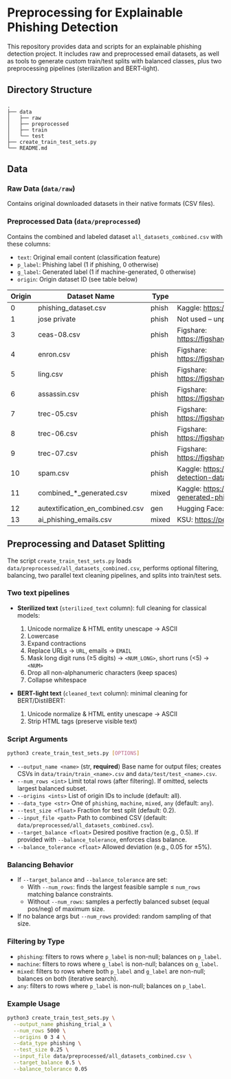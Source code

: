 # Preprocessing for Explainable Phishing Detection

This repository provides data and scripts for an explainable phishing detection project. It includes raw and preprocessed email datasets, as well as tools to generate custom train/test splits with balanced classes, plus two preprocessing pipelines (sterilization and BERT‑light).

## Directory Structure
```
.
├── data
│   ├── raw
│   ├── preprocessed
│   ├── train
│   └── test
├── create_train_test_sets.py
└── README.md
```

## Data

### Raw Data (`data/raw`)

Contains original downloaded datasets in their native formats (CSV files).

### Preprocessed Data (`data/preprocessed`)

Contains the combined and labeled dataset `all_datasets_combined.csv` with these columns:

- `text`: Original email content (classification feature)
- `p_label`: Phishing label (1 if phishing, 0 otherwise)
- `g_label`: Generated label (1 if machine-generated, 0 otherwise)
- `origin`: Origin dataset ID (see table below)

| Origin | Dataset Name                     | Type   | Source                                                                                                                               |
| ------ | -------------------------------- | ------ | ------------------------------------------------------------------------------------------------------------------------------------ |
| 0      | phishing_dataset.csv             | phish  | Kaggle: https://www.kaggle.com/datasets/subhajournal/phishingemails                                                                 |
| 1      | jose private                     | phish  | Not used – unprocessable emails                                                                                                      |
| 3      | ceas-08.csv                      | phish  | Figshare: https://figshare.com/articles/dataset/Seven_Phishing_Email_Datasets/25432108                                               |
| 4      | enron.csv                        | phish  | Figshare: https://figshare.com/articles/dataset/Seven_Phishing_Email_Datasets/25432108                                               |
| 5      | ling.csv                         | phish  | Figshare: https://figshare.com/articles/dataset/Seven_Phishing_Email_Datasets/25432108                                               |
| 6      | assassin.csv                     | phish  | Figshare: https://figshare.com/articles/dataset/Seven_Phishing_Email_Datasets/25432108                                               |
| 7      | trec-05.csv                      | phish  | Figshare: https://figshare.com/articles/dataset/Seven_Phishing_Email_Datasets/25432108                                               |
| 8      | trec-06.csv                      | phish  | Figshare: https://figshare.com/articles/dataset/Seven_Phishing_Email_Datasets/25432108                                               |
| 9      | trec-07.csv                      | phish  | Figshare: https://figshare.com/articles/dataset/Seven_Phishing_Email_Datasets/25432108                                               |
| 10     | spam.csv                         | phish  | Kaggle: https://www.kaggle.com/datasets/shantanudhakadd/email-spam-detection-dataset-classification                                 |
| 11     | combined_*_generated.csv         | mixed  | Kaggle: https://www.kaggle.com/datasets/francescogreco97/human-llm-generated-phishing-legitimate-emails                             |
| 12     | autextification_en_combined.csv  | gen    | Hugging Face: https://huggingface.co/datasets/symanto/autextification2023                                                              |
| 13     | ai_phishing_emails.csv           | mixed  | KSU: https://people.cs.ksu.edu/~lshamir/data/ai_phishing/                                                                             |

## Preprocessing and Dataset Splitting

The script `create_train_test_sets.py` loads `data/preprocessed/all_datasets_combined.csv`, performs optional filtering, balancing, two parallel text cleaning pipelines, and splits into train/test sets.

### Two text pipelines
- **Sterilized text** (`sterilized_text` column): full cleaning for classical models:
  1. Unicode normalize & HTML entity unescape → ASCII
  2. Lowercase
  3. Expand contractions
  4. Replace URLs → `URL`, emails → `EMAIL`
  5. Mask long digit runs (≥5 digits) → `<NUM_LONG>`, short runs (<5) → `<NUM>`
  6. Drop all non-alphanumeric characters (keep spaces)
  7. Collapse whitespace

- **BERT-light text** (`cleaned_text` column): minimal cleaning for BERT/DistilBERT:
  1. Unicode normalize & HTML entity unescape → ASCII
  2. Strip HTML tags (preserve visible text)

### Script Arguments

```bash
python3 create_train_test_sets.py [OPTIONS]
```

- `--output_name <name>` (str, **required**)  Base name for output files; creates CSVs in `data/train/train_<name>.csv` and `data/test/test_<name>.csv`.
- `--num_rows <int>`                       Limit total rows (after filtering). If omitted, selects largest balanced subset.
- `--origins <ints>`                       List of origin IDs to include (default: all).
- `--data_type <str>`                      One of `phishing`, `machine`, `mixed`, `any` (default: `any`).
- `--test_size <float>`                    Fraction for test split (default: 0.2).
- `--input_file <path>`                    Path to combined CSV (default: `data/preprocessed/all_datasets_combined.csv`).
- `--target_balance <float>`               Desired positive fraction (e.g., 0.5). If provided with `--balance_tolerance`, enforces class balance.
- `--balance_tolerance <float>`            Allowed deviation (e.g., 0.05 for ±5%).

### Balancing Behavior
- If `--target_balance` and `--balance_tolerance` are set:
  - With `--num_rows`: finds the largest feasible sample ≤ `num_rows` matching balance constraints.
  - Without `--num_rows`: samples a perfectly balanced subset (equal pos/neg) of maximum size.
- If no balance args but `--num_rows` provided: random sampling of that size.

### Filtering by Type
- `phishing`: filters to rows where `p_label` is non-null; balances on `p_label`.
- `machine`: filters to rows where `g_label` is non-null; balances on `g_label`.
- `mixed`: filters to rows where both `p_label` and `g_label` are non-null; balances on both (iterative search).
- `any`: filters to rows where `p_label` is non-null; balances on `p_label`.

### Example Usage

```bash
python3 create_train_test_sets.py \
  --output_name phishing_trial_a \
  --num_rows 5000 \
  --origins 0 3 4 \
  --data_type phishing \
  --test_size 0.25 \
  --input_file data/preprocessed/all_datasets_combined.csv \
  --target_balance 0.5 \
  --balance_tolerance 0.05
```


